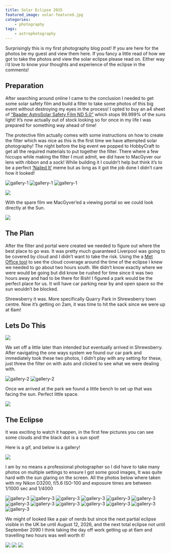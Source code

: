 ```yaml
---
title: Solar Eclipse 2015
featured_image: solar-featured.jpg
categories:
    - photography
tags:
    - astrophotography
---
```

Surprisingly this is my first photography blog post! If you are here for the photos be my guest and view them here. If you fancy a little read of how we got to take the photos and view the solar eclipse please read on. Either way i’d love to know your thoughts and experience of the eclipse in the comments!

<!--more-->

## Preparation

After searching around online I came to the conclusion I needed to get some solar safety film and build a filter to take some photos of this big event without destroying my eyes in the process! I opted to buy an a4 sheet of [“Baader AstroSolar Safety Film ND 5.0”](http://www.firstlightoptics.com/solar-filters/baader-astrosolar-safety-film-nd-50.html) which stops 99.999% of the suns light! It’s now actually out of stock looking so for once in my life I was prepared for something way ahead of time!

The protective film actually comes with some instructions on how to create the filter which was nice as this is the first time we have attempted solar photography! The night before the big event we popped to HobbyCraft to get all the required materials to put together the filter. There where a few hiccups while making the filter I must admit, we did have to MacGyver our lens with ribbon and a sock! While building it I couldn’t help but think it’s to be a perfect [‘Nailed It’][nailed it] meme but as long as it got the job done I didn’t care how it looked!

[nailed it]: http://i1.kym-cdn.com/photos/images/original/000/542/749/479.jpg

![gallery-1](/images/uploads/2015/03/filter1-681x1024.jpg)
![gallery-1](/images/uploads/2015/03/filter2.jpg)
![gallery-1](/images/uploads/2015/03/filter3.jpg)

![](/images/uploads/2015/03/NAILED-IT.jpg)

With the spare film we MacGyver’ed a viewing portal so we could look directly at the Sun.

![](/images/uploads/2015/03/portal.jpg)

## The Plan

After the filter and portal were created we needed to figure out where the best place to go was. It was pretty much guaranteed Liverpool was going to be covered by cloud and I didn’t want to take the risk. Using the a [Met Office tool](tool) to see the cloud coverage around the time of the eclipse I knew we needed to go about two hours south. We didn’t know exactly where we were would be going but did know be rushed for time since it was two hours away and had to be there for 8ish! I figured a park would be the perfect place for us. It will have car parking near by and open space so the sun wouldn’t be blocked.

[tool]: http://www.metoffice.gov.uk/events/partial-solar-eclipse#?WT.mc_id=Twitter_Events_SolarEclipse&tab=map&map=Cloud&zoom=8&lon=-2.16&lat=53.02&fcTime=1426798800

Shrewsberry it was. More specifically Quarry Park in Shrewsberry town centre. Now it’s getting on 2am, it was time to hit the sack since we were up at 6am!

## Lets Do This

![](/images/uploads/2015/03/IMG_3966.jpg)

We set off a little later than intended but eventually arrived in Shrewsberry. After navigating the one ways system we found our car park and immediately took these two photos, I didn’t play with any setting for these, just threw the filter on with auto and clicked to see what we were dealing with.

![gallery-2](/images/uploads/2015/03/0835.jpg)
![gallery-2](/images/uploads/2015/03/0836.jpg)

Once we arrived at the park we found a little bench to set up that was facing the sun. Perfect little space.

![](/images/uploads/2015/03/IMG_3984.jpg)

## The Eclipse

It was exciting to watch it happen, in the first few pictures you can see some clouds and the black dot is a sun spot!

Here is a gif, and below is a gallery!

![](/images/uploads/2015/03/full.gif)

I am by no means a professional photographer so I did have to take many photos on multiple settings to ensure I got some good images, It was quite hard with the sun glaring on the screen. All the photos below where taken with my Nikon D3200, f/5.6 ISO-100 and exposure times are between 1/1000 sec and 1/4000


![gallery-3](/images/uploads/2015/03/0906.jpg)
![gallery-3](/images/uploads/2015/03/0907.jpg)
![gallery-3](/images/uploads/2015/03/0916.jpg)
![gallery-3](/images/uploads/2015/03/0927.jpg)
![gallery-3](/images/uploads/2015/03/0931.jpg)
![gallery-3](/images/uploads/2015/03/0935.jpg)
![gallery-3](/images/uploads/2015/03/0937.jpg)
![gallery-3](/images/uploads/2015/03/0939.jpg)
![gallery-3](/images/uploads/2015/03/0942.jpg)
![gallery-3](/images/uploads/2015/03/0946.jpg)
![gallery-3](/images/uploads/2015/03/0950.jpg)
![gallery-3](/images/uploads/2015/03/0955.jpg)
![gallery-3](/images/uploads/2015/03/09341.jpg)

We might of looked like a pair of nerds but since the next partial eclipse visible in the UK be until August 12, 2026, and the next total eclipse not until September 2090 I think taking the day off work getting up at 6am and travelling two hours was well worth it!

![](/images/uploads/2015/03/IMG_3973.jpg)
![](/images/uploads/2015/03/IMG_3979.jpg)
![](/images/uploads/2015/03/IMG_3996.jpg)